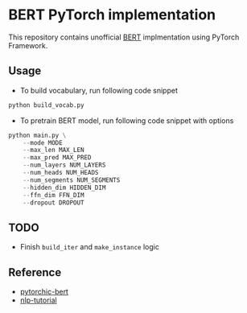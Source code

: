 # BERT PyTorch implementation

This repository contains unofficial [BERT](https://arxiv.org/abs/1810.04805) implmentation using PyTorch Framework.

## Usage

- To build vocabulary, run following code snippet

```python
python build_vocab.py
```

- To pretrain BERT model, run following code snippet with options

```python
python main.py \
    --mode MODE
    --max_len MAX_LEN
    --max_pred MAX_PRED
    --num_layers NUM_LAYERS
    --num_heads NUM_HEADS
    --num_segments NUM_SEGMENTS
    --hidden_dim HIDDEN_DIM
    --ffn_dim FFN_DIM
    --dropout DROPOUT
```

## TODO

- Finish `build_iter` and `make_instance` logic

## Reference

- [pytorchic-bert](https://github.com/dhlee347/pytorchic-bert)
- [nlp-tutorial](https://github.com/graykode/nlp-tutorial)
